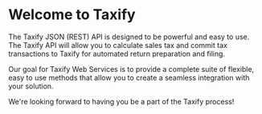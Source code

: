 
# Welcome to Taxify

The Taxify JSON (REST) API is designed to be powerful and easy to use. The Taxify API will allow you to calculate sales tax and commit tax transactions to Taxify for automated return preparation and filing.

Our goal for Taxify Web Services is to provide a complete suite of flexible, easy to use methods that allow you to create a seamless integration with your solution.

We're looking forward to having you be a part of the Taxify process!